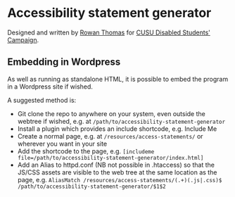 # Accessibility statement generator

Designed and written by [Rowan Thomas](https://github.com/mxrowanthomas) for [CUSU Disabled Students' Campaign](http://www.disabled.cusu.cam.ac.uk/).

## Embedding in Wordpress

As well as running as standalone HTML, it is possible to embed the program in a Wordpress site if wished.

A suggested method is:

 * Git clone the repo to anywhere on your system, even outside the webtree if wished, e.g. at `/path/to/accessibility-statement-generator`
 * Install a plugin which provides an include shortcode, e.g. Include Me
 * Create a normal page, e.g. at `/resources/access-statements/` or wherever you want in your site
 * Add the shortcode to the page, e.g. `[includeme file=/path/to/accessibility-statement-generator/index.html]`
 * Add an Alias to httpd.conf (NB not possible in .htaccess) so that the JS/CSS assets are visible to the web tree at the same location as the page, e.g. `AliasMatch /resources/access-statements/(.+)(.js|.css)$ /path/to/accessibility-statement-generator/$1$2`
